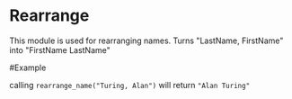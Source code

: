 Rearrange
=========

This module is used for rearranging names.
Turns "LastName, FirstName" into "FirstName LastName"

#Example

calling `rearrange_name("Turing, Alan")` will return `"Alan Turing"`